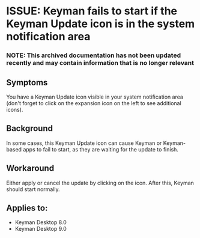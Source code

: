 # ISSUE: Keyman fails to start if the Keyman Update icon is in the system notification area

### **NOTE**: This archived documentation has not been updated recently and may contain information that is no longer relevant

## Symptoms
You have a Keyman Update icon visible in your system notification area (don't forget to click on the expansion icon on the left to see additional icons).

## Background
In some cases, this Keyman Update icon can cause Keyman or Keyman-based apps to fail to start, as they are waiting for the update to finish.

## Workaround
Either apply or cancel the update by clicking on the icon. After this, Keyman should start normally.

## Applies to:
* Keyman Desktop 8.0
* Keyman Desktop 9.0